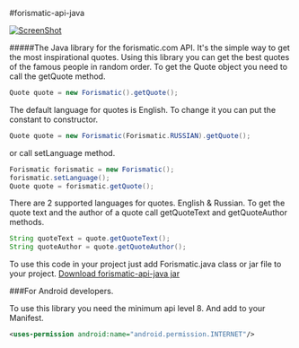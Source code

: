 #forismatic-api-java

[![ScreenShot](http://i.imgur.com/ueC0i4f.png)](http://forismatic.com/ru/)

#####The Java library for the forismatic.com API. It's the simple way to get the most inspirational quotes. Using this library you can get the best quotes of the famous people in random order.
To get the Quote object you need to call the getQuote method.
```java
Quote quote = new Forismatic().getQuote();
```
The default language for quotes is English. To change it you can put the constant to constructor.
```java
Quote quote = new Forismatic(Forismatic.RUSSIAN).getQuote();
```
or call setLanguage method.
```java
Forismatic forismatic = new Forismatic();
forismatic.setLanguage();
Quote quote = forismatic.getQuote();
```
There are 2 supported languages for quotes. English & Russian. To get the quote text and the author of a quote call getQuoteText and getQuoteAuthor methods.
```java
String quoteText = quote.getQuoteText();
String quoteAuthor = quote.getQuoteAuthor();
```
To use this code in your project just add Forismatic.java class or jar file to your project.
[Download forismatic-api-java jar](https://dl.dropboxusercontent.com/s/uvr6ns972q8zg6f/forismatic-api-java.jar?dl=1&token_hash=AAEx4n8XUoC_SSSMuxHARTMQ_JPHK17Rceb2ihOdtziEYQ)  

###For Android developers.

To use this library you need the minimum api level 8. And add to your Manifest.
```xml
<uses-permission android:name="android.permission.INTERNET"/>
```
